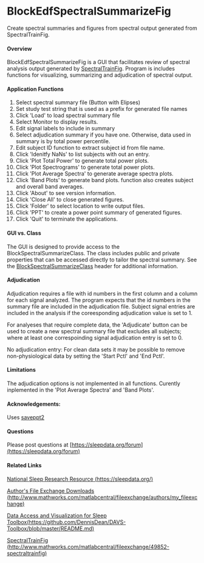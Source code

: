 BlockEdfSpectralSummarizeFig
============================

Create spectral summaries and figures from spectral output generated from SpectralTrainFig.

#### Overview
BlockEdfSpectralSummarizeFig is a GUI that facilitates review of spectral analysis output generated by [SpectralTrainFig](http://www.mathworks.com/matlabcentral/fileexchange/49852-spectraltrainfig). Program is includes functions for visualizing, summarizing and adjudication of spectral output.

#### Application Functions
1. Select spectral summary file (Button with Elipses)
2. Set study test string that is used as a prefix for generated file names
3. Click 'Load' to load spectral summary file
4. Select Monitor to display results.
5. Edit signal labels to include in summary
6. Select adjudication summary if you have one.  Otherwise, data used in summary is by total power percentile.
7. Edit subject ID function to extract subject id from file name.
8. Click 'Idenitfy NaNs' to list subjects with out an entry.
9. Click 'Plot Total Power' to generate total power plots.
10. Click 'Plot Spectrograms' to generate total power plots.
11. Click 'Plot Average Spectra' to generate average spectra plots.
12. Click 'Band Plots' to generate band plots. function also creates subject and overall band averages.
13. Click 'About' to see version information.
14. Click 'Close All' to close generated figures.
15. Click 'Folder' to select location to write output files.
16. Click 'PPT' to create a power point summary of generated figures.
17. Click 'Quit' to terminate the applications.

#### GUI vs. Class
The GUI is designed to provide access to the BlockSpectralSummarizeClass.  The class includes public and private properties that can be accessed directly to tailor the spectral summary.  See the [BlockSpectralSummarizeClass](https://github.com/DennisDean/BlockEdfSpectralSummarizeFig/blob/master/BlockSpectralSummarizeClass.m) header for additional information.

#### Adjudication

Adjudication requires a file with id numbers in the first column and a column for each signal analyzed. The program expects that the id numbers in the summary file are included in the adjudication file. Subject signal entries are included in the analysis if the coreesponding adjudication value is set to 1. 

For analyeses that require complete data, the 'Adjudicate' button can be used to create a new spectral summary file that excludes all subjects; where at least one correspoinding signal adjudication entry is set to 0.  

No adjudication entry: For clean data sets it may be possible to remove non-physiological data by setting the 'Start Pctl' and 'End Pctl'.

#### Limitations

The adjudication options is not implemented in all functions.  Curently inplemented in the 'Plot Average Spectra' and 'Band Plots'.

#### Acknowledgements:

Uses [saveppt2](http://www.mathworks.com/matlabcentral/fileexchange/19322-saveppt2)

#### Questions

Please post questions at [https://sleepdata.org/forum](https://sleepdata.org/forum)

#### Related Links

[National Sleep Research Resource (https://sleepdata.org/)](https://sleepdata.org/)

[Author's File Exchange Downloads (http://www.mathworks.com/matlabcentral/fileexchange/authors/my_fileexchange)](http://www.mathworks.com/matlabcentral/fileexchange/authors/my_fileexchange)

[Data Access and Visualization for Sleep Toolbox(https://github.com/DennisDean/DAVS-Toolbox/blob/master/README.md)](https://github.com/DennisDean/DAVS-Toolbox/blob/master/README.md)

[SpectralTrainFig (http://www.mathworks.com/matlabcentral/fileexchange/49852-spectraltrainfig)](http://www.mathworks.com/matlabcentral/fileexchange/49852-spectraltrainfig)
